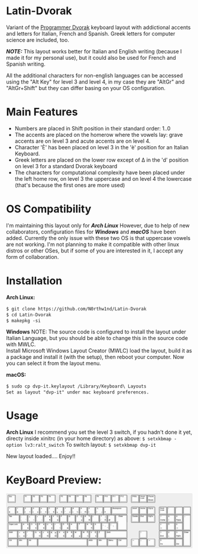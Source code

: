 # Latin-Dvorak
Variant of the [Programmer Dvorak](http://www.kaufmann.no/roland/dvorak) keyboard layout with addictional accents and letters for Italian, French and Spanish. Greek letters for computer science are included, too.

**_NOTE:_**
This layout works better for Italian and English writing (because I made it for my personal use), but it could also be used for French and Spanish writing.

All the additional characters for non-english languages can be accessed using the "Alt Key" for level 3 and level 4, in my case they are "AltGr" and "AltGr+Shift" but they can differ basing on your OS configuration.

# Main Features
- Numbers are placed in Shift position in their standard order: 1..0 
- The accents are placed on the homerow where the vowels lay: grave accents are on level 3 and acute accents are on level 4.
- Character 'È' has been placed on level 3 in the 'è' position for an Italian Keyboard.
- Greek letters are placed on the lower row except of Δ in the 'd' position on level 3 for a standard Dvorak keyboard
- The characters for computational complexity have been placed under the left home row, on level 3 the uppercase and on level 4 the lowercase (that's because the first ones are more used)

# OS Compatibility
I'm maintaining this layout only for **_Arch Linux_**
However, due to help of new collaborators, configuration files for **_Windows_** and **_macOS_** have been added.
Currently the only issue with these two OS is that uppercase vowels are not working.
I'm not planning to make it compatible with other linux distros or other OSes, but if some of you are interested in it, I accept any form of collaboration.

# Installation

**Arch Linux:**
```
$ git clone https://github.com/N0rthw1nd/Latin-Dvorak
$ cd Latin-Dvorak
$ makepkg -si
```
**Windows**
NOTE: The source code is configured to install the layout under Italian Language, but you should be able to change this in the source code with MWLC.  
Install Microsoft Windows Layout Creator (MWLC) load the layout, build it as a package and install it (with the setup), then reboot your computer. Now you can select it from the layout menu.

**macOS:**
```
$ sudo cp dvp-it.keylayout /Library/Keyboard\ Layouts
Set as layout "dvp-it" under mac keyboard preferences.
```
# Usage
 
 **Arch Linux**
I recommend you set the level 3 switch, if you hadn't done it yet, directy inside xinitrc (in your home directory) as above:
`$ setxkbmap -option lv3:ralt_switch`
To switch layout:
`$ setxkbmap dvp-it`

 New layout loaded.... Enjoy!!

# KeyBoard Preview:

![Image](https://github.com/N0rthw1nd/Latin-Dvorak/blob/master/Latin-Dovrak-layout.png "Latin-Dvorak Preview")
